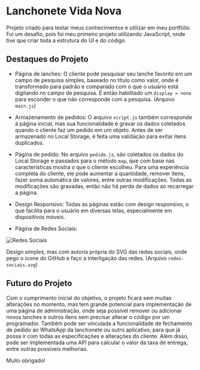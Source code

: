 # Lanchonete Vida Nova

Projeto criado para testar meus conhecimentos e utilizar em meu portfólio. Foi um desafio, pois foi meu primeiro projeto utilizando JavaScript, onde tive que criar toda a estrutura do UI e do código.

## Destaques do Projeto

- Página de lanches: O cliente pode pesquisar seu lanche favorito em um campo de pesquisa simples, baseado no título como valor, onde é transformado para padrão e comparado com o que o usuário está digitando no campo de pesquisa. É então habilitado um `display = none` para esconder o que não corresponde com a pesquisa. (Arquivo `main.js`)

- Armazenamento de pedidos: O arquivo `script.js` também corresponde à página inicial, mas sua funcionalidade é gravar os dados coletados quando o cliente faz um pedido em um objeto. Antes de ser armazenado no Local Storage, é feita uma validação para evitar itens duplicados.

- Página de pedido: No arquivo `pedido.js`, são coletados os dados do Local Storage e passados para o método `map`, que com base nas características mostra o que o cliente escolheu. Para uma experiência completa do cliente, ele pode aumentar a quantidade, remover itens, fazer soma automática de valores, entre outras modificações. Todas as modificações são gravadas, então não há perda de dados ao recarregar a página.

- Design Responsivo: Todas as páginas estão com design responsivo, o que facilita para o usuário em diversas telas, especialmente em dispositivos móveis.

- Página de Redes Sociais:

![Redes Sociais](https://exemplo.com/imagem_redes_sociais.png)

Design simples, mas com autoria própria do SVG das redes sociais, onde pego o ícone do GitHub e faço a interligação das redes. (Arquivo `redes-sociais.svg`)

## Futuro do Projeto

Com o cumprimento inicial do objetivo, o projeto ficará sem muitas alterações no momento, mas tem grande potencial para implementação de uma página de administração, onde seja possível remover ou adicionar novos lanches e outros itens sem precisar alterar o código por um programador. Também pode ser vinculada a funcionalidade de fechamento de pedido ao WhatsApp da lanchonete ou outro aplicativo, para que já possa ir com todas as especificações e alterações do cliente. Além disso, pode ser implementada uma API para calcular o valor da taxa de entrega, entre outras possíveis melhorias.

Muito obrigado!
